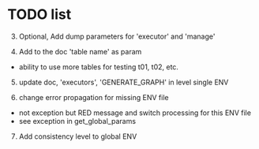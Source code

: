  # TODO list
 

3. Optional, Add dump parameters for 'executor' and 'manage'

4. Add to the doc 'table name' as param
  - ability to use more tables for testing t01, t02, etc.

5. update doc, 'executors', 'GENERATE_GRAPH' in level single ENV

6. change error propagation for missing ENV file
  - not exception but RED message and switch processing for this ENV file
  - see exception in get_global_params

7. Add consistency level to global ENV
